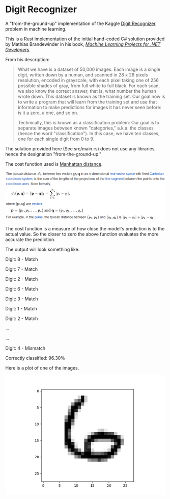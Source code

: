 # Digit Recognizer
A "from-the-ground-up" implementation of the Kaggle [Digit Recognizer] problem in machine learning.

This is a Rust implementation of the initial hand-coded C# solution provided by Mathias Brandewinder in his book, _[Machine Learning Projects for .NET Developers]_.

From his description:

>What we have is a dataset of 50,000 images. Each image is a single digit, written
down by a human, and scanned in 28 x 28 pixels resolution, encoded in grayscale, with each pixel taking one of 256 possible shades of gray, from full white to full black. For each scan, we also know the correct answer, that is, what number the human wrote down. This dataset is known as the training set. Our goal now is to write a program that will learn from the training set and use that information to make predictions for images it has never seen before: is it a zero, a one, and so on. 
>
>Technically, this is known as a classification problem: Our goal is to separate images between known "categories," a.k.a. the classes (hence the word "classification"). In this case, we have ten classes, one for each single digit from 0 to 9. 

The solution provided here (See src/main.rs) does not use any libraries, hence the designation "from-the-ground-up." 

The cost function used is [Manhattan distance].

![Manhattan Distance](manhattan-distance.png)

The cost function is a measure of how close the model's prediction is to the actual value. So the closer to zero the above function evaluates the more accurate the prediction. 

The output will look something like:

Digit: 8 - Match

Digit: 7 - Match

Digit: 2 - Match

Digit: 6 - Match

Digit: 3 - Match

Digit: 1 - Match

Digit: 2 - Match

...

...

Digit: 4 - Mismatch

Correctly classified: 96.30%

Here is a plot of one of the images. 

![Image](digit.png)

[Machine Learning Projects for .NET Developers]: <https://www.apress.com/gb/book/9781430267676>
[Digit Recognizer]: <https://www.kaggle.com/c/digit-recognizer/overview>
[Manhattan distance]: <https://en.wikipedia.org/wiki/Taxicab_geometry#Formal_definition>

